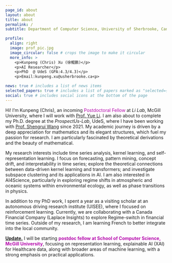 ```yaml
---
page_id: about
layout: about
title: about
permalink: /
subtitle: Department of Computer Science, University of Sherbrooke, Canada <br> School of Computer Science, McGill University, Canada

profile:
  align: right
  image: prof_pic.jpg
  image_circular: false # crops the image to make it circular
  more_info: >
    <p>Kunpeng (Chris) Xu (徐鲲鹏)</p>
    <p>AI Researcher</p>
    <p>PhD  @ UdeS (GPA:4.3/4.3)</p>
    <p>Email:kunpeng.xu@usherbrooke.ca<p>

news: true # includes a list of news items
selected_papers: true # includes a list of papers marked as "selected={true}"
social: true # includes social icons at the bottom of the page
---
```




Hi! I’m Kunpeng (Chris), an incoming <span style="color:#b509ac">Postdoctoral Fellow</span> at *Li Lab*, McGill University, where I will work with <a href='https://www.cs.mcgill.ca/~yueli/'>Prof. Yue Li</a>. I am also about to complete my Ph.D. degree at the *ProspectUs-Lab*, UdeS, where I have been working with <a href='https://www.usherbrooke.ca/recherche/fr/specialistes/details/shengrui.wang'>Prof. Shengrui Wang</a> since 2021. My academic journey is driven by a deep appreciation for mathematics and its elegant structures, which fuel my passion for research. I am particularly fascinated by theoretical derivations and the beauty of mathematical.

My research interests include time series analysis, kernel learning, and self-representation learning. I focus on forecasting, pattern mining, concept drift, and interpretability in time series; explore the theoretical connections between data-driven kernel learning and transformers; and investigate subspace clustering and its applications in AI. I am also interested in AI4Science, particularly in exploring regime shifts in atmospheric and oceanic systems within environmental ecology, as well as phase transitions in physics.

In addition to my PhD work, I spent a year as a visiting scholar at an autonomous driving research institute (UISEE), where I focused on reinforcement learning. Currently, we are collaborating with a Canada Financial Company (Laplace Insights) to explore Regime-switch in financial time series.
Outside of my research, I am learning French to better integrate into the local community. 

**<a href='#'>Update.</a>** I will be starting **<span style="color:#b509ac">postdoc fellow at School of Computer Science, McGill University</span>**, focusing on representation learning, explainable AI (XAI) for Healthcare data, along with broader areas of machine learning, with a strong emphasis on practical applications.

[//]: # (I will be graduating soon and I am looking for postdoc/full time research positions in representation learning/XAI of time series and more broadly in machine learning, motivated by a practical application.)
